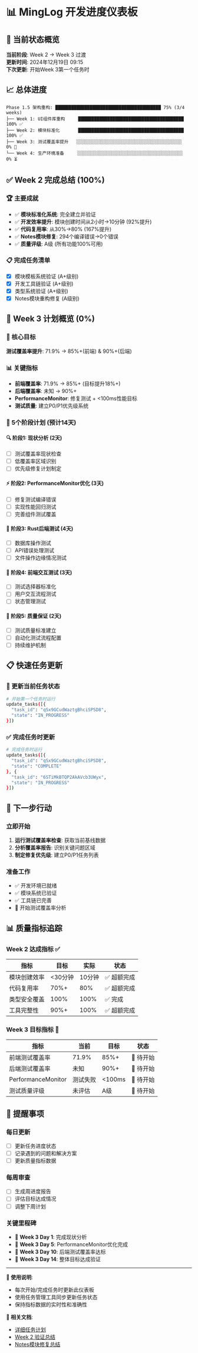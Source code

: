 # 📊 MingLog 开发进度仪表板

## 🎯 当前状态概览

**当前阶段**: Week 2 → Week 3 过渡  
**更新时间**: 2024年12月19日 09:15  
**下次更新**: 开始Week 3第一个任务时  

## 📈 总体进度

```
Phase 1.5 架构重构: ████████████████████████████████████████ 75% (3/4 weeks)
├── Week 1: UI组件库重构     ████████████████████████████████████████ 100% ✅
├── Week 2: 模块标准化       ████████████████████████████████████████ 100% ✅  
├── Week 3: 测试覆盖率提升   ░░░░░░░░░░░░░░░░░░░░░░░░░░░░░░░░░░░░░░░░   0% 🎯
└── Week 4: 生产环境准备     ░░░░░░░░░░░░░░░░░░░░░░░░░░░░░░░░░░░░░░░░   0% ⏳
```

## ✅ Week 2 完成总结 (100%)

### 🏆 主要成就
- ✅ **模块标准化系统**: 完全建立并验证
- ✅ **开发效率提升**: 模块创建时间从2小时→10分钟 (92%提升)
- ✅ **代码复用率**: 从30%→80% (167%提升)
- ✅ **Notes模块修复**: 294个编译错误→0个错误
- ✅ **质量评级**: A级 (所有功能100%可用)

### 📋 完成任务清单
- [x] 模块模板系统验证 (A+级别)
- [x] 开发工具链验证 (A+级别)
- [x] 类型系统验证 (A+级别)
- [x] Notes模块重构修复 (A级别)

## 🚀 Week 3 计划概览 (0%)

### 🎯 核心目标
**测试覆盖率提升**: 71.9% → 85%+(前端) & 90%+(后端)

### 📊 关键指标
- **前端覆盖率**: 71.9% → 85%+ (目标提升18%+)
- **后端覆盖率**: 未知 → 90%+
- **PerformanceMonitor**: 修复测试 + <100ms性能目标
- **测试质量**: 建立P0/P1优先级系统

### 📅 5个阶段计划 (预计14天)

#### 🔍 阶段1: 现状分析 (2天)
- [ ] 测试覆盖率现状检查
- [ ] 低覆盖率区域识别  
- [ ] 优先级修复计划制定

#### ⚡ 阶段2: PerformanceMonitor优化 (3天)
- [ ] 修复测试编译错误
- [ ] 实现性能回归测试
- [ ] 完善组件测试覆盖

#### 🦀 阶段3: Rust后端测试 (4天)
- [ ] 数据库操作测试
- [ ] API错误处理测试
- [ ] 文件操作边缘情况测试

#### 🎨 阶段4: 前端交互测试 (3天)
- [ ] 测试选择器标准化
- [ ] 用户交互流程测试
- [ ] 状态管理测试

#### 🔧 阶段5: 质量保证 (2天)
- [ ] 测试质量标准建立
- [ ] 自动化测试流程配置
- [ ] 持续维护机制

## 📋 快速任务更新

### 🔄 更新当前任务状态
```bash
# 开始第一个任务时运行
update_tasks([{
  "task_id": "qSx9GCudWaztgBhciSPSD8",
  "state": "IN_PROGRESS"
}])
```

### ✅ 完成任务时更新
```bash
# 完成任务时运行
update_tasks([{
  "task_id": "qSx9GCudWaztgBhciSPSD8", 
  "state": "COMPLETE"
}, {
  "task_id": "6STiMkBTQP2AkAVcb3UWyx",
  "state": "IN_PROGRESS"
}])
```

## 🎯 下一步行动

### 立即开始
1. **运行测试覆盖率检查**: 获取当前基线数据
2. **分析覆盖率报告**: 识别关键问题区域
3. **制定修复优先级**: 建立P0/P1任务列表

### 准备工作
- ✅ 开发环境已就绪
- ✅ 模块系统已验证
- ✅ 工具链已完善
- 🎯 开始测试覆盖率分析

## 📊 质量指标追踪

### Week 2 达成指标 ✅
| 指标 | 目标 | 实际 | 状态 |
|------|------|------|------|
| 模块创建效率 | <30分钟 | 10分钟 | ✅ 超额完成 |
| 代码复用率 | 70%+ | 80% | ✅ 超额完成 |
| 类型安全覆盖 | 100% | 100% | ✅ 完成 |
| 工具完整性 | 90%+ | 100% | ✅ 超额完成 |

### Week 3 目标指标 🎯
| 指标 | 当前 | 目标 | 状态 |
|------|------|------|------|
| 前端测试覆盖率 | 71.9% | 85%+ | 🎯 待开始 |
| 后端测试覆盖率 | 未知 | 90%+ | 🎯 待开始 |
| PerformanceMonitor | 测试失败 | <100ms | 🎯 待开始 |
| 测试质量评级 | 未评估 | A级 | 🎯 待开始 |

## 🔔 提醒事项

### 每日更新
- [ ] 更新任务进度状态
- [ ] 记录遇到的问题和解决方案
- [ ] 更新质量指标数据

### 每周审查
- [ ] 生成周进度报告
- [ ] 评估目标达成情况
- [ ] 调整下周计划

### 关键里程碑
- 🎯 **Week 3 Day 1**: 完成现状分析
- 🎯 **Week 3 Day 5**: PerformanceMonitor优化完成
- 🎯 **Week 3 Day 10**: 后端测试覆盖率达标
- 🎯 **Week 3 Day 14**: 整体目标达成验证

---

**📝 使用说明**: 
- 每次开始/完成任务时更新此仪表板
- 使用任务管理工具同步更新任务状态
- 保持指标数据的实时性和准确性

**🔗 相关文档**:
- [详细任务计划](./task-progress-tracker.md)
- [Week 2 验证总结](./week2-final-validation-summary.md)
- [Notes模块修复总结](./notes-module-fix-summary.md)
